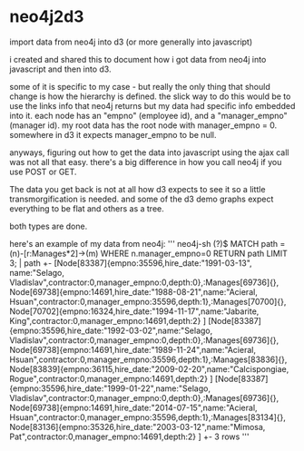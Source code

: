 # neo4j2d3
import data from neo4j into d3 (or more generally into javascript)


i created and shared this to document how i got data from neo4j into javascript
and then into d3.

some of it is specific to my case - but really the only thing that should change is
how the hierarchy is defined. the slick way to do this would be to use the links info
that neo4j returns but my data had specific info embedded into it.  each node has
an "empno" (employee id), and a "manager_empno" (manager id). my root data has the
root node with manager_empno = 0. somewhere in d3 it expects manager_empno to be null.

anyways, figuring out how to get the data into javascript using the ajax call was not
all that easy. there's a big difference in how you call neo4j if you use POST or GET.

The data you get back is not at all how d3 expects to see it so a little transmorgification
is needed. and some of the d3 demo graphs expect everything to be flat and others as a tree.

both types are done.

here's an example of my data from neo4j:
'''
neo4j-sh (?)$ MATCH path = (n)-[r:Manages*2]->(m) WHERE n.manager_empno=0 RETURN path LIMIT 3;
| path
+-
  [Node[83387]{empno:35596,hire_date:"1991-03-13", name:"Selago, Vladislav",contractor:0,manager_empno:0,depth:0},:Manages[69736]{},
   Node[69738]{empno:14691,hire_date:"1988-08-21",name:"Acieral, Hsuan",contractor:0,manager_empno:35596,depth:1},:Manages[70700]{},
   Node[70702]{empno:16324,hire_date:"1994-11-17",name:"Jabarite, King",contractor:0,manager_empno:14691,depth:2}
  ]
  [Node[83387]{empno:35596,hire_date:"1992-03-02",name:"Selago, Vladislav",contractor:0,manager_empno:0,depth:0},:Manages[69736]{},
   Node[69738]{empno:14691,hire_date:"1989-11-24",name:"Acieral, Hsuan",contractor:0,manager_empno:35596,depth:1},:Manages[83836]{},
   Node[83839]{empno:36115,hire_date:"2009-02-20",name:"Calcispongiae, Rogue",contractor:0,manager_empno:14691,depth:2}
  ]
  [Node[83387]{empno:35596,hire_date:"1999-01-22",name:"Selago, Vladislav",contractor:0,manager_empno:0,depth:0},:Manages[69736]{},
   Node[69738]{empno:14691,hire_date:"2014-07-15",name:"Acieral, Hsuan",contractor:0,manager_empno:35596,depth:1},:Manages[83134]{},
   Node[83136]{empno:35326,hire_date:"2003-03-12",name:"Mimosa, Pat",contractor:0,manager_empno:14691,depth:2}
  ]
+-
3 rows
'''
